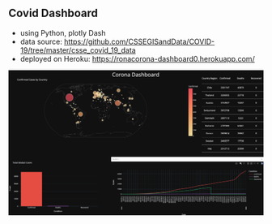 ## Covid Dashboard

- using Python, plotly Dash
- data source: https://github.com/CSSEGISandData/COVID-19/tree/master/csse_covid_19_data
- deployed on Heroku: https://ronacorona-dashboard0.herokuapp.com/

<img src="screenshot.png" >

